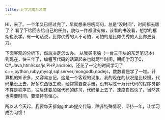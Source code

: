 ```yaml
---
title: 让学习成为习惯
---
```

Hi，来了。一个年又已经过完了，早就想来唠叨两句，总是“没时间”，时间都去哪了？
看了下给回去给自己的任务，貌似一件都没有做，该看的书没看，想学的框架也没学。有一句话说，比你优秀的人不可怕，可怕的是比你优秀的人比你更努力。

下面客观的分析下，然后决定怎么办。
从我买电脑（一台三千块的东芝笔记本）到现在，快三年了，编程写代码的话算起来也就两年时间，期间学习了C，C#,Java,html/css/js,PHP,android，还花了一定的时间学习了c++,python,ruby,mysql,sql server,mongodb,nodejs，数数看是学了一堆。计算机的知识多，又容易忘记，这是一个客观的现象，我的现在的状况是比较慢，代码量没上去，好多东西很生疏，经常需要查手册，没有写过十万行代码的程序员都不算是程序员，往后还要加强代码的练习，代码量上去了，速度自然快了，当然这也需要时间，要坚持有恒心。

所以从今天起，我要每天都向github提交代码，除非特殊情况，坚持一年，让学习成为习惯！